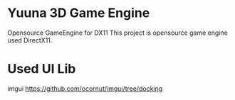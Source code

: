 # Yuuna 3D Game Engine
Opensource GameEngine for DX11
This project is opensource game engine used DirectX11.

# Used UI Lib
imgui
https://github.com/ocornut/imgui/tree/docking
